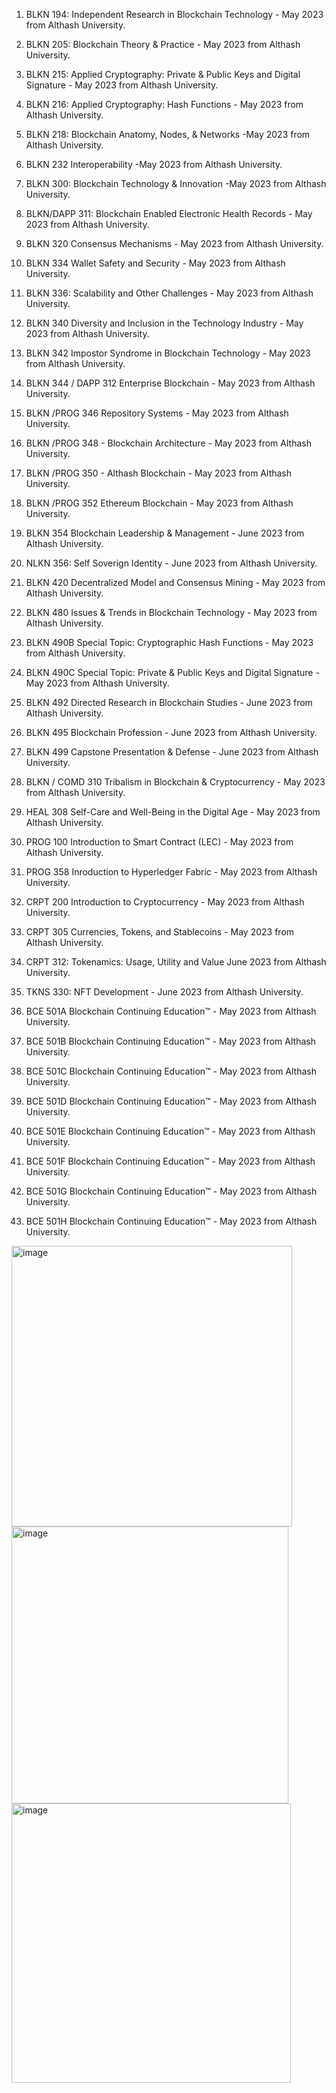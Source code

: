 1. BLKN 194: Independent Research in Blockchain Technology - May 2023 from Althash University. 

2. BLKN 205: Blockchain Theory & Practice - May 2023 from Althash University. 

3. BLKN 215: Applied Cryptography: Private & Public Keys and Digital Signature - May 2023 from Althash University. 

4. BLKN 216: Applied Cryptography: Hash Functions - May 2023 from Althash University. 

5. BLKN 218: Blockchain Anatomy, Nodes, & Networks -May 2023 from Althash University. 

6. BLKN 232 Interoperability -May 2023 from Althash University.

7. BLKN 300: Blockchain Technology & Innovation -May 2023 from Althash University.

8. BLKN/DAPP 311: Blockchain Enabled Electronic Health Records - May 2023 from Althash University.

9. BLKN 320 Consensus Mechanisms  - May 2023 from Althash University.

10. BLKN 334 Wallet Safety and Security  - May 2023 from Althash University.

11. BLKN 336: Scalability and Other Challenges - May 2023 from Althash University.

12. BLKN 340 Diversity and Inclusion in the Technology Industry - May 2023 from Althash University.

13. BLKN 342 Impostor Syndrome in Blockchain Technology - May 2023 from Althash University.

14. BLKN 344 / DAPP 312 Enterprise Blockchain - May 2023 from Althash University.

15. BLKN /PROG 346 Repository Systems - May 2023 from Althash University.

16. BLKN /PROG 348 - Blockchain Architecture - May 2023 from Althash University.

17. BLKN /PROG 350 - Althash Blockchain - May 2023 from Althash University.

18. BLKN /PROG 352 Ethereum Blockchain - May 2023 from Althash University.

19. BLKN 354 Blockchain Leadership & Management - June 2023 from Althash University.

20. NLKN 356: Self Soverign Identity - June 2023 from Althash University.

21. BLKN 420 Decentralized Model and Consensus Mining - May 2023 from Althash University.

22. BLKN 480 Issues & Trends in Blockchain Technology - May 2023 from Althash University.

23. BLKN 490B Special Topic: Cryptographic Hash Functions - May 2023 from Althash University.

24. BLKN 490C Special Topic: Private & Public Keys and Digital Signature - May 2023 from Althash University.

25. BLKN 492 Directed Research in Blockchain Studies - June 2023 from Althash University.

26. BLKN 495 Blockchain Profession - June 2023 from Althash University.

27. BLKN 499 Capstone Presentation & Defense - June 2023 from Althash University.

28. BLKN / COMD 310 Tribalism in Blockchain & Cryptocurrency - May 2023 from Althash University.

29. HEAL 308 Self-Care and Well-Being in the Digital Age - May 2023 from Althash University.

30. PROG 100 Introduction to Smart Contract (LEC) - May 2023 from Althash University.

31. PROG 358 Inroduction to Hyperledger Fabric - May 2023 from Althash University.

32. CRPT 200 Introduction to Cryptocurrency - May 2023 from Althash University.

33. CRPT 305 Currencies, Tokens, and Stablecoins - May 2023 from Althash University.

34. CRPT 312: Tokenamics: Usage, Utility and Value June 2023 from Althash University.

35. TKNS 330: NFT Development - June 2023 from Althash University.

36. BCE 501A Blockchain Continuing Education™ - May 2023 from Althash University.

37. BCE 501B Blockchain Continuing Education™ - May 2023 from Althash University.

38. BCE 501C Blockchain Continuing Education™ - May 2023 from Althash University.

39. BCE 501D Blockchain Continuing Education™ - May 2023 from Althash University.

40. BCE 501E Blockchain Continuing Education™ - May 2023 from Althash University.

41. BCE 501F Blockchain Continuing Education™ - May 2023 from Althash University.

42. BCE 501G Blockchain Continuing Education™ - May 2023 from Althash University.

43. BCE 501H Blockchain Continuing Education™ - May 2023 from Althash University.




<img width="449" alt="image" src="https://github.com/Nelsonike/Courses-Taken/assets/118069766/43e51710-afd0-4fe0-b9cd-8a003c8964e1">


<img width="443" alt="image" src="https://github.com/Nelsonike/Courses-Taken/assets/118069766/c8f8cdee-ebe6-4693-874c-365610b8142f">


<img width="447" alt="image" src="https://github.com/Nelsonike/Courses-Taken/assets/118069766/fa91db7f-9fd7-4869-b600-dbf26ca9dffa">






